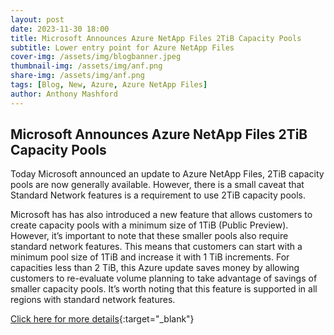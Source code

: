 ```yaml
---
layout: post
date: 2023-11-30 18:00
title: Microsoft Announces Azure NetApp Files 2TiB Capacity Pools
subtitle: Lower entry point for Azure NetApp Files
cover-img: /assets/img/blogbanner.jpeg
thumbnail-img: /assets/img/anf.png
share-img: /assets/img/anf.png
tags: [Blog, New, Azure, Azure NetApp Files]
author: Anthony Mashford
---
```


## Microsoft Announces Azure NetApp Files 2TiB Capacity Pools

Today Microsoft announced an update to Azure NetApp Files, 2TiB capacity pools are now generally available. However, there is a small caveat that Standard Network features is a requirement to use 2TiB capacity pools.

Microsoft has has also introduced a new feature that allows customers to create capacity pools with a minimum size of 1TiB (Public Preview). However, it’s important to note that these smaller pools also require standard network features. This means that customers can start with a minimum pool size of 1TiB and increase it with 1 TiB increments. For capacities less than 2 TiB, this Azure update saves money by allowing customers to re-evaluate volume planning to take advantage of savings of smaller capacity pools. It’s worth noting that this feature is supported in all regions with standard network features.

[Click here for more details](https://learn.microsoft.com/en-us/azure/azure-netapp-files/azure-netapp-files-set-up-capacity-pool){:target="_blank"}
